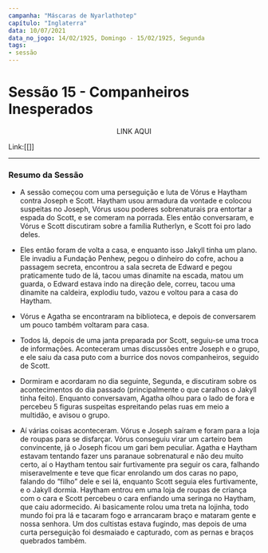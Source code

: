 ```yaml
---
campanha: "Máscaras de Nyarlathotep"
capítulo: "Inglaterra"
data: 10/07/2021
data_no_jogo: 14/02/1925, Domingo - 15/02/1925, Segunda
tags: 
- sessão
---
```

# Sessão 15 - Companheiros Inesperados

<div align="center">LINK AQUI</div>

Link:[[]]

---

### Resumo da Sessão
- A sessão começou com uma perseguição e luta de Vórus e Haytham contra Joseph e Scott. Haytham usou armadura da vontade e colocou suspeitas no Joseph, Vórus usou poderes sobrenaturais pra entortar a espada do Scott, e se comeram na porrada. Eles então conversaram, e Vórus e Scott discutiram sobre a família Rutherlyn, e Scott foi pro lado deles.

- Eles então foram de volta a casa, e enquanto isso Jakyll tinha um plano. Ele invadiu a Fundação Penhew, pegou o dinheiro do cofre, achou a passagem secreta, encontrou a sala secreta de Edward e pegou praticamente tudo de lá, tacou umas dinamite na escada, matou um guarda, o Edward estava indo na direção dele, correu, tacou uma dinamite na caldeira, explodiu tudo, vazou e voltou para a casa do Haytham.

- Vórus e Agatha se encontraram na biblioteca, e depois de conversarem um pouco também voltaram para casa.

- Todos lá, depois de uma janta preparada por Scott, seguiu-se uma troca de informações. Aconteceram umas discussões entre Joseph e o grupo, e ele saiu da casa puto com a burrice dos novos companheiros, seguido de Scott.

- Dormiram e acordaram no dia seguinte, Segunda, e discutiram sobre os acontecimentos do dia passado (principalmente o que caralhos o Jakyll tinha feito). Enquanto conversavam, Agatha olhou para o lado de fora e percebeu 5 figuras suspeitas espreitando pelas ruas em meio a multidão, e avisou o grupo.

- Aí várias coisas aconteceram. Vórus e Joseph saíram e foram para a loja de roupas para se disfarçar. Vórus conseguiu virar um carteiro bem convincente, já o Joseph ficou um gari bem peculiar. Agatha e Haytham estavam tentando fazer uns paranaue sobrenatural e não deu muito certo, aí o Haytham tentou sair furtivamente pra seguir os cara, falhando miseravelmente e teve que ficar enrolando um dos caras no papo, falando do “filho” dele e sei lá, enquanto Scott seguia eles furtivamente, e o Jakyll dormia. Haytham entrou em uma loja de roupas de criança com o cara e Scott percebeu o cara enfiando uma seringa no Haytham, que caiu adormecido. Ai basicamente rolou uma treta na lojinha, todo mundo foi pra lá e tacaram fogo e arrancaram braço e mataram gente e nossa senhora. Um dos cultistas estava fugindo, mas depois de uma curta perseguição foi desmaiado e capturado, com as pernas e braços quebrados também.

